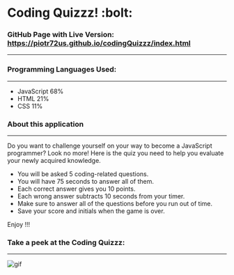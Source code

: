 # Coding Quizzz! :bolt:

### GitHub Page with Live Version: https://piotr72us.github.io/codingQuizzz/index.html
---



### Programming Languages Used:
---
+ JavaScript 68%
+ HTML 21%
+ CSS 11%



### About this application
---

Do you want to challenge yourself on your way to become a JavaScript programmer?
Look no more!
Here is the quiz you need to help you evaluate your newly acquired knowledge.

+ You will be asked 5 coding-related questions.
+ You will have 75 seconds to answer all of them.
+ Each correct answer gives you 10 points.
+ Each wrong answer subtracts 10 seconds from your timer.
+ Make sure to answer all of the questions before you run out of time.
+ Save your score and initials when the game is over.

Enjoy !!!



### Take a peek at the Coding Quizzz:
---
![gif](https://media.giphy.com/media/VdnmSyhKa4Kjn6TCAj/giphy.gif)


